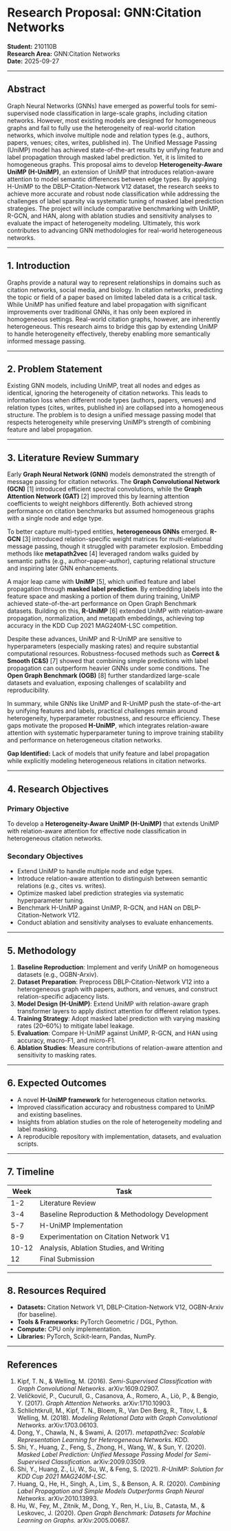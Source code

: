 # Research Proposal: GNN:Citation Networks

**Student:** 210110B  
**Research Area:** GNN:Citation Networks  
**Date:** 2025-09-27  

---

## Abstract

Graph Neural Networks (GNNs) have emerged as powerful tools for semi-supervised node classification in large-scale graphs, including citation networks. However, most existing models are designed for homogeneous graphs and fail to fully use the heterogeneity of real-world citation networks, which involve multiple node and relation types (e.g., authors, papers, venues; cites, writes, published in). The Unified Message Passing (UniMP) model has achieved state-of-the-art results by unifying feature and label propagation through masked label prediction. Yet, it is limited to homogeneous graphs. This proposal aims to develop **Heterogeneity-Aware UniMP (H-UniMP)**, an extension of UniMP that introduces relation-aware attention to model semantic differences between edge types. By applying H-UniMP to the DBLP-Citation-Network V12 dataset, the research seeks to achieve more accurate and robust node classification while addressing the challenges of label sparsity via systematic tuning of masked label prediction strategies. The project will include comparative benchmarking with UniMP, R-GCN, and HAN, along with ablation studies and sensitivity analyses to evaluate the impact of heterogeneity modeling. Ultimately, this work contributes to advancing GNN methodologies for real-world heterogeneous networks.

---

## 1. Introduction

Graphs provide a natural way to represent relationships in domains such as citation networks, social media, and biology. In citation networks, predicting the topic or field of a paper based on limited labeled data is a critical task. While UniMP has unified feature and label propagation with significant improvements over traditional GNNs, it has only been explored in homogeneous settings. Real-world citation graphs, however, are inherently heterogeneous. This research aims to bridge this gap by extending UniMP to handle heterogeneity effectively, thereby enabling more semantically informed message passing.

---

## 2. Problem Statement

Existing GNN models, including UniMP, treat all nodes and edges as identical, ignoring the heterogeneity of citation networks. This leads to information loss when different node types (authors, papers, venues) and relation types (cites, writes, published in) are collapsed into a homogeneous structure. The problem is to design a unified message passing model that respects heterogeneity while preserving UniMP’s strength of combining feature and label propagation.

---

## 3. Literature Review Summary

Early **Graph Neural Network (GNN)** models demonstrated the strength of message passing for citation networks. The **Graph Convolutional Network (GCN)** [1] introduced efficient spectral convolutions, while the **Graph Attention Network (GAT)** [2] improved this by learning attention coefficients to weight neighbors differently. Both achieved strong performance on citation benchmarks but assumed homogeneous graphs with a single node and edge type.  

To better capture multi-typed entities, **heterogeneous GNNs** emerged. **R-GCN** [3] introduced relation-specific weight matrices for multi-relational message passing, though it struggled with parameter explosion. Embedding methods like **metapath2vec** [4] leveraged random walks guided by semantic paths (e.g., author–paper–author), capturing relational structure and inspiring later GNN enhancements.  

A major leap came with **UniMP** [5], which unified feature and label propagation through **masked label prediction**. By embedding labels into the feature space and masking a portion of them during training, UniMP achieved state-of-the-art performance on Open Graph Benchmark datasets. Building on this, **R-UniMP** [6] extended UniMP with relation-aware propagation, normalization, and metapath embeddings, achieving top accuracy in the KDD Cup 2021 MAG240M-LSC competition.  

Despite these advances, UniMP and R-UniMP are sensitive to hyperparameters (especially masking rates) and require substantial computational resources. Robustness-focused methods such as **Correct & Smooth (C&S)** [7] showed that combining simple predictions with label propagation can outperform heavier GNNs under some conditions. The **Open Graph Benchmark (OGB)** [8] further standardized large-scale datasets and evaluation, exposing challenges of scalability and reproducibility.  

In summary, while GNNs like UniMP and R-UniMP push the state-of-the-art by unifying features and labels, practical challenges remain around heterogeneity, hyperparameter robustness, and resource efficiency. These gaps motivate the proposed **H-UniMP**, which integrates relation-aware attention with systematic hyperparameter tuning to improve training stability and performance on heterogeneous citation networks.  

**Gap Identified:** Lack of models that unify feature and label propagation while explicitly modeling heterogeneous relations in citation networks.

---

## 4. Research Objectives

### Primary Objective
To develop a **Heterogeneity-Aware UniMP (H-UniMP)** that extends UniMP with relation-aware attention for effective node classification in heterogeneous citation networks.

### Secondary Objectives
- Extend UniMP to handle multiple node and edge types.  
- Introduce relation-aware attention to distinguish between semantic relations (e.g., cites vs. writes).  
- Optimize masked label prediction strategies via systematic hyperparameter tuning.  
- Benchmark H-UniMP against UniMP, R-GCN, and HAN on DBLP-Citation-Network V12.  
- Conduct ablation and sensitivity analyses to evaluate enhancements.  

---

## 5. Methodology

1. **Baseline Reproduction**: Implement and verify UniMP on homogeneous datasets (e.g., OGBN-Arxiv).  
2. **Dataset Preparation**: Preprocess DBLP-Citation-Network V12 into a heterogeneous graph with papers, authors, and venues, and construct relation-specific adjacency lists.  
3. **Model Design (H-UniMP)**: Extend UniMP with relation-aware graph transformer layers to apply distinct attention for different relation types.  
4. **Training Strategy**: Adopt masked label prediction with varying masking rates (20–60%) to mitigate label leakage.  
5. **Evaluation**: Compare H-UniMP against UniMP, R-GCN, and HAN using accuracy, macro-F1, and micro-F1.  
6. **Ablation Studies**: Measure contributions of relation-aware attention and sensitivity to masking rates.  

---

## 6. Expected Outcomes

- A novel **H-UniMP framework** for heterogeneous citation networks.  
- Improved classification accuracy and robustness compared to UniMP and existing baselines.  
- Insights from ablation studies on the role of heterogeneity modeling and label masking.  
- A reproducible repository with implementation, datasets, and evaluation scripts.  

---

## 7. Timeline

| Week | Task |
|------|------|
| 1-2  | Literature Review |
| 3-4  | Baseline Reproduction & Methodology Development |
| 5-7 | H-UniMP Implementation |
| 8-9 | Experimentation on Citation Network V1 |
| 10-12| Analysis, Ablation Studies, and Writing |
| 12   | Final Submission |

---

## 8. Resources Required

- **Datasets:** Citation Network V1, DBLP-Citation-Network V12, OGBN-Arxiv (for baseline).  
- **Tools & Frameworks:** PyTorch Geometric / DGL, Python.  
- **Compute:** CPU only implementation.  
- **Libraries:** PyTorch, Scikit-learn, Pandas, NumPy.  

---

## References

1. Kipf, T. N., & Welling, M. (2016). *Semi-Supervised Classification with Graph Convolutional Networks.* arXiv:1609.02907.  
2. Veličković, P., Cucurull, G., Casanova, A., Romero, A., Liò, P., & Bengio, Y. (2017). *Graph Attention Networks.* arXiv:1710.10903.  
3. Schlichtkrull, M., Kipf, T. N., Bloem, R., Van Den Berg, R., Titov, I., & Welling, M. (2018). *Modeling Relational Data with Graph Convolutional Networks.* arXiv:1703.06103.  
4. Dong, Y., Chawla, N., & Swami, A. (2017). *metapath2vec: Scalable Representation Learning for Heterogeneous Networks.* KDD.  
5. Shi, Y., Huang, Z., Feng, S., Zhong, H., Wang, W., & Sun, Y. (2020). *Masked Label Prediction: Unified Message Passing Model for Semi-Supervised Classification.* arXiv:2009.03509.  
6. Shi, Y., Huang, Z., Li, W., Su, W., & Feng, S. (2021). *R-UniMP: Solution for KDD Cup 2021 MAG240M-LSC.*  
7. Huang, Q., He, H., Singh, A., Lim, S., & Benson, A. R. (2020). *Combining Label Propagation and Simple Models Outperforms Graph Neural Networks.* arXiv:2010.13993.  
8. Hu, W., Fey, M., Zitnik, M., Dong, Y., Ren, H., Liu, B., Catasta, M., & Leskovec, J. (2020). *Open Graph Benchmark: Datasets for Machine Learning on Graphs.* arXiv:2005.00687.  

